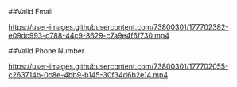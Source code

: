 ##Valid Email

https://user-images.githubusercontent.com/73800301/177702382-e09dc993-d788-44c9-8629-c7a9e4f6f730.mp4


##Valid Phone Number

https://user-images.githubusercontent.com/73800301/177702055-c263714b-0c8e-4bb9-b145-30f34d6b2e14.mp4
